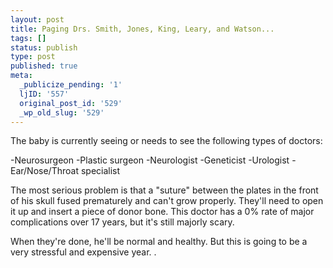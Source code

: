```yaml
---
layout: post
title: Paging Drs. Smith, Jones, King, Leary, and Watson...
tags: []
status: publish
type: post
published: true
meta:
  _publicize_pending: '1'
  ljID: '557'
  original_post_id: '529'
  _wp_old_slug: '529'
---
```

The baby is currently seeing or needs to see the following types of doctors:

-Neurosurgeon
-Plastic surgeon
-Neurologist
-Geneticist
-Urologist
-Ear/Nose/Throat specialist

The most serious problem is that a "suture" between the plates in the front of his skull fused prematurely and can't grow properly.  They'll need to open it up and insert a piece of donor bone.  This doctor has a 0% rate of major complications over 17 years, but it's still majorly scary.

When they're done, he'll be normal and healthy.  But this is going to be a very stressful and expensive year.
.

